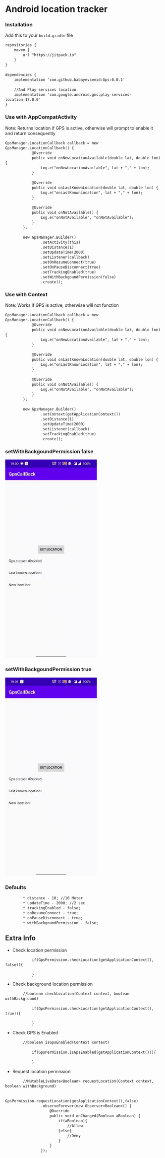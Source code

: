 # Android location tracker

### Installation

Add this to your ```build.gradle``` file

```
repositories {
    maven {
        url "https://jitpack.io"
    }
}

dependencies {
    implementation 'com.github.babayevsemid:Gps:0.0.1'
    
    //And Play services location
    implementation 'com.google.android.gms:play-services-location:17.0.0'
}
```

### Use with AppCompatActivity

Note: Returns location if GPS is active, otherwise will prompt to enable it and return consequently

```
GpsManager.LocationCallback callback = new GpsManager.LocationCallback() {
            @Override
            public void onNewLocationAvailable(double lat, double lon) {
                Log.e("onNewLocationAvailable", lat + "," + lon);
            }

            @Override
            public void onLastKnownLocation(double lat, double lon) {
                Log.e("onLastKnownLocation", lat + "," + lon);
            }

            @Override
            public void onNotAvailable() {
                Log.e("onNotAvailable", "onNotAvailable");
            }
        };

        new GpsManager.Builder()
                .setActivity(this)
                .setDistance(1)
                .setUpdateTime(2000)
                .setListener(callback)
                .setOnResumeConnect(true)
                .setOnPauseDisconnect(true)
                .setTrackingEnabled(true)
                .setWithBackgoundPermission(false)
                .create();
```

### Use with Context

Note: Works if GPS is active, otherwise will not function

```
GpsManager.LocationCallback callback = new GpsManager.LocationCallback() {
            @Override
            public void onNewLocationAvailable(double lat, double lon) {
                Log.e("onNewLocationAvailable", lat + "," + lon);
            }

            @Override
            public void onLastKnownLocation(double lat, double lon) {
                Log.e("onLastKnownLocation", lat + "," + lon);
            }

            @Override
            public void onNotAvailable() {
                Log.e("onNotAvailable", "onNotAvailable");
            }
        };

        new GpsManager.Builder()
                .setContext(getApplicationContext())
                .setDistance(1)
                .setUpdateTime(2000) 
                .setListener(callback) 
                .setTrackingEnabled(true)
                .create();
```


### setWithBackgoundPermission false

![alt text](screenshots/simple.gif?raw=true)
 
### setWithBackgoundPermission true

![alt text](screenshots/all_time.gif?raw=true)


### Defaults
```
        * distance - 10; //10 Meter
        * updateTime - 2000; //2 sec
        * trackingEnabled - false;
        * onResumeConnect - true;
        * onPauseDisconnect - true;
        * withBackgoundPermission - false;
```
 
 
## Extra Info

* Check location permission
```
            if(GpsPermission.checkLocation(getApplicationContext(), false)){
            
            }
```
            
* Check background location permission
```
        //boolean checkLocation(Context context, boolean withBackground)

            if(GpsPermission.checkLocation(getApplicationContext(), true)){
            
            }
```
            
* Check GPS is Enabled
```
        //boolean isGpsEnabled(Context context)
            
            if(GpsPermission.isGpsEnabled(getApplicationContext())){
            
            }
```
    
* Request location permission
``` 
        //MutableLiveData<Boolean> requestLocation(Context context, boolean withBackground)

             GpsPermission.requestLocation(getApplicationContext(),false)
                .observeForever(new Observer<Boolean>() {
                    @Override
                    public void onChanged(Boolean aBoolean) {
                        if(aBoolean){
                            //Allow
                        }else{
                            //Deny
                        }
                    }
                });
```
